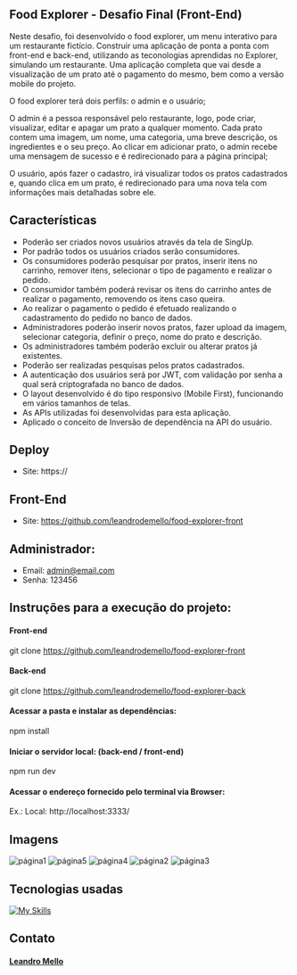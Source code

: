 ## Food Explorer - Desafio Final (Front-End)

Neste desafio, foi desenvolvido o food explorer, um menu interativo para um restaurante fictício.
Construir uma aplicação de ponta a ponta com front-end e back-end, utilizando as teconologias aprendidas no Explorer, simulando um restaurante. 
Uma aplicação completa que vai desde a visualização de um prato até o pagamento do mesmo, bem como a versão mobile do projeto.

O food explorer terá dois perfils: o admin e o usuário;

O admin é a pessoa responsável pelo restaurante, logo, pode criar, visualizar, editar e apagar um prato a qualquer momento. Cada prato contem uma imagem, um nome, uma categoria, uma breve descrição, os ingredientes e o seu preço. Ao clicar em adicionar prato, o admin recebe uma mensagem de sucesso e é redirecionado para a página principal;

O usuário, após fazer o cadastro, irá visualizar todos os pratos cadastrados e, quando clica em um prato, é redirecionado para uma nova tela com informações mais detalhadas sobre ele.


## Características

- Poderão ser criados novos usuários através da tela de SingUp. 
- Por padrão todos os usuários criados serão consumidores.  
- Os consumidores poderão pesquisar por pratos, inserir itens no carrinho, remover itens, selecionar o tipo de pagamento e realizar o pedido. 
- O consumidor também poderá revisar os itens do carrinho antes de realizar o pagamento, removendo os itens caso queira.
- Ao realizar o pagamento o pedido é efetuado realizando o cadastramento do pedido no banco de dados.
- Administradores poderão inserir novos pratos, fazer upload da imagem, selecionar categoria, definir o preço, nome do prato e descrição.
- Os administradores também poderão excluir ou alterar pratos já existentes.
- Poderão ser realizadas pesquisas pelos pratos cadastrados.
- A autenticação dos usuários será por JWT, com validação por senha a qual será criptografada no banco de dados.
- O layout desenvolvido é do tipo responsivo (Mobile First), funcionando em vários tamanhos de telas.
- As APIs utilizadas foi desenvolvidas para esta aplicação.
- Aplicado o conceito de Inversão de dependência na API do usuário.


## Deploy

- Site:  https://


## Front-End

- Site: https://github.com/leandrodemello/food-explorer-front


## Administrador: 
- Email: admin@email.com
- Senha: 123456


## Instruções para a execução do projeto:

#### Front-end

git clone https://github.com/leandrodemello/food-explorer-front


#### Back-end

git clone https://github.com/leandrodemello/food-explorer-back

#### Acessar a pasta e instalar as dependências:

npm install

#### Iniciar o servidor local: (back-end / front-end)

npm run dev

#### Acessar o endereço fornecido pelo terminal via Browser:

Ex.:    Local: http://localhost:3333/

## Imagens

![página1](https://user-images.githubusercontent.com/118762335/235221680-9b3f9f7e-b189-48b3-9d34-491084ec5507.png)
![página5](https://user-images.githubusercontent.com/118762335/235221735-8669adaa-9db8-43c6-8f0d-ee990b93806b.png)
![página4](https://user-images.githubusercontent.com/118762335/235221744-49b2d5c4-abdb-4f22-9c7e-f48bec569252.png)
![página2](https://user-images.githubusercontent.com/118762335/235223836-0f27c5d6-d579-4ae1-a094-7edb81a13f13.png)
![página3](https://user-images.githubusercontent.com/118762335/235223847-9deea233-062a-4eaf-b4cb-e69db3a95845.png)


## Tecnologias usadas

[![My Skills](https://skillicons.dev/icons?i=html,css,js,react,styledcomponents,jquery,express,sqlite,nodejs,git,vite,figma)](https://skillicons.dev)


## Contato

#### [Leandro Mello](https://www.linkedin.com/in/leandro-mello-47a24823b/)
